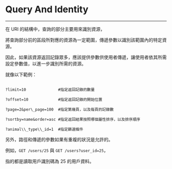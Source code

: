 # Query And Identity

---

在 URI 的結構中，查詢的部分主要用來識別資源，

將查詢部分前的區段所對應的資源為一定範圍，傳遞參數以識別該範圍內的特定資源。

因此，如果該資源返回記錄眾多，應該提供參數供使用者傳遞，讓使用者依其所需設定參數值，以進一步識別所需的資源。

就像以下範例：

```

?limit=10              #指定返回記錄的數量

?offset=10             #指定返回記錄的開始位置

?page=2&per\_page=100  #指定第幾頁，以及每頁的記錄數

?sortby=name&order=asc #指定返回結果按照哪個屬性排序，以及排序順序

?animal\\_type\\_id=1  #指定篩選條件

```

另外，路徑和傳遞的參數如果有重複的狀況是允許的。

例如，`GET /users/25` 與 `GET /users?user_id=25`，

指的都是讀取用戶識別碼為 25 的用戶資料。

